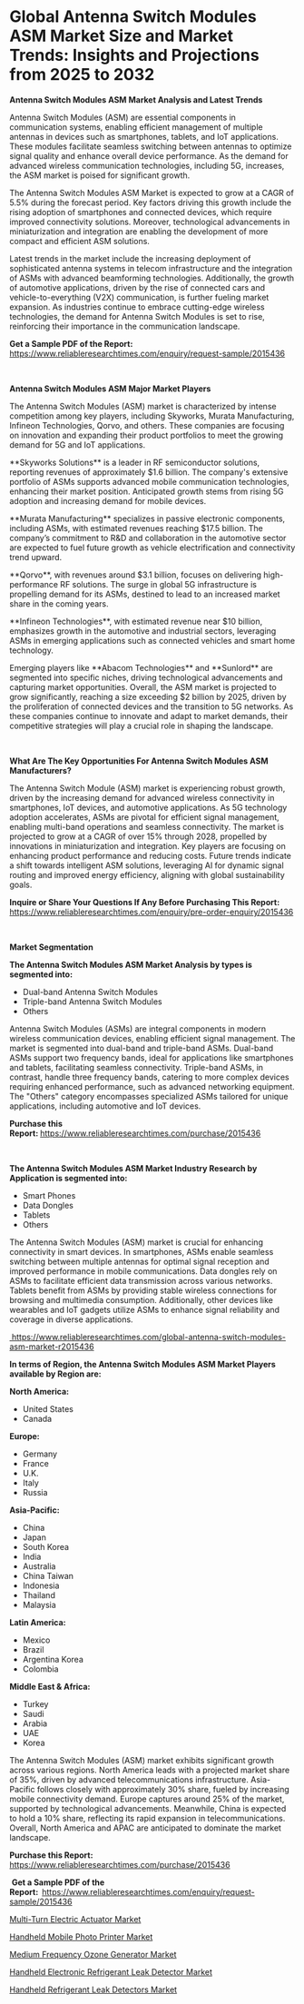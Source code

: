 <p><h1>Global Antenna Switch Modules ASM Market Size and Market Trends: Insights and Projections from 2025 to 2032</h1></p><p><strong>Antenna Switch Modules ASM Market Analysis and Latest Trends</strong></p>
<p><p>Antenna Switch Modules (ASM) are essential components in communication systems, enabling efficient management of multiple antennas in devices such as smartphones, tablets, and IoT applications. These modules facilitate seamless switching between antennas to optimize signal quality and enhance overall device performance. As the demand for advanced wireless communication technologies, including 5G, increases, the ASM market is poised for significant growth.</p><p>The Antenna Switch Modules ASM Market is expected to grow at a CAGR of 5.5% during the forecast period. Key factors driving this growth include the rising adoption of smartphones and connected devices, which require improved connectivity solutions. Moreover, technological advancements in miniaturization and integration are enabling the development of more compact and efficient ASM solutions.</p><p>Latest trends in the market include the increasing deployment of sophisticated antenna systems in telecom infrastructure and the integration of ASMs with advanced beamforming technologies. Additionally, the growth of automotive applications, driven by the rise of connected cars and vehicle-to-everything (V2X) communication, is further fueling market expansion. As industries continue to embrace cutting-edge wireless technologies, the demand for Antenna Switch Modules is set to rise, reinforcing their importance in the communication landscape.</p></p>
<p><strong>Get a Sample PDF of the Report:&nbsp;</strong> <a href="https://www.reliableresearchtimes.com/enquiry/request-sample/2015436?utm_campaign=3444&utm_medium=2&utm_source=Github&utm_content=ia&utm_term=29032025&utm_id=antenna-switch-modules-asm">https://www.reliableresearchtimes.com/enquiry/request-sample/2015436</a></p>
<p>&nbsp;</p>
<p><strong>Antenna Switch Modules ASM Major Market Players</strong></p>
<p><p>The Antenna Switch Modules (ASM) market is characterized by intense competition among key players, including Skyworks, Murata Manufacturing, Infineon Technologies, Qorvo, and others. These companies are focusing on innovation and expanding their product portfolios to meet the growing demand for 5G and IoT applications.</p><p>**Skyworks Solutions** is a leader in RF semiconductor solutions, reporting revenues of approximately $1.6 billion. The company's extensive portfolio of ASMs supports advanced mobile communication technologies, enhancing their market position. Anticipated growth stems from rising 5G adoption and increasing demand for mobile devices.</p><p>**Murata Manufacturing** specializes in passive electronic components, including ASMs, with estimated revenues reaching $17.5 billion. The company’s commitment to R&D and collaboration in the automotive sector are expected to fuel future growth as vehicle electrification and connectivity trend upward.</p><p>**Qorvo**, with revenues around $3.1 billion, focuses on delivering high-performance RF solutions. The surge in global 5G infrastructure is propelling demand for its ASMs, destined to lead to an increased market share in the coming years.</p><p>**Infineon Technologies**, with estimated revenue near $10 billion, emphasizes growth in the automotive and industrial sectors, leveraging ASMs in emerging applications such as connected vehicles and smart home technology.</p><p>Emerging players like **Abacom Technologies** and **Sunlord** are segmented into specific niches, driving technological advancements and capturing market opportunities. Overall, the ASM market is projected to grow significantly, reaching a size exceeding $2 billion by 2025, driven by the proliferation of connected devices and the transition to 5G networks. As these companies continue to innovate and adapt to market demands, their competitive strategies will play a crucial role in shaping the landscape.</p></p>
<p>&nbsp;</p>
<p><strong>What Are The Key Opportunities For Antenna Switch Modules ASM Manufacturers?</strong></p>
<p><p>The Antenna Switch Module (ASM) market is experiencing robust growth, driven by the increasing demand for advanced wireless connectivity in smartphones, IoT devices, and automotive applications. As 5G technology adoption accelerates, ASMs are pivotal for efficient signal management, enabling multi-band operations and seamless connectivity. The market is projected to grow at a CAGR of over 15% through 2028, propelled by innovations in miniaturization and integration. Key players are focusing on enhancing product performance and reducing costs. Future trends indicate a shift towards intelligent ASM solutions, leveraging AI for dynamic signal routing and improved energy efficiency, aligning with global sustainability goals.</p></p>
<p><strong>Inquire or Share Your Questions If Any Before Purchasing This Report:</strong> <a href="https://www.reliableresearchtimes.com/enquiry/pre-order-enquiry/2015436?utm_campaign=3444&utm_medium=2&utm_source=Github&utm_content=ia&utm_term=29032025&utm_id=antenna-switch-modules-asm">https://www.reliableresearchtimes.com/enquiry/pre-order-enquiry/2015436</a></p>
<p>&nbsp;</p>
<p><strong>Market Segmentation</strong></p>
<p><strong>The Antenna Switch Modules ASM Market Analysis by types is segmented into:</strong></p>
<p><ul><li>Dual-band Antenna Switch Modules</li><li>Triple-band Antenna Switch Modules</li><li>Others</li></ul></p>
<p><p>Antenna Switch Modules (ASMs) are integral components in modern wireless communication devices, enabling efficient signal management. The market is segmented into dual-band and triple-band ASMs. Dual-band ASMs support two frequency bands, ideal for applications like smartphones and tablets, facilitating seamless connectivity. Triple-band ASMs, in contrast, handle three frequency bands, catering to more complex devices requiring enhanced performance, such as advanced networking equipment. The "Others" category encompasses specialized ASMs tailored for unique applications, including automotive and IoT devices.</p></p>
<p><strong>Purchase this Report:&nbsp;</strong><a href="https://www.reliableresearchtimes.com/purchase/2015436?utm_campaign=3444&utm_medium=2&utm_source=Github&utm_content=ia&utm_term=29032025&utm_id=antenna-switch-modules-asm">https://www.reliableresearchtimes.com/purchase/2015436</a></p>
<p>&nbsp;</p>
<p><strong>The Antenna Switch Modules ASM Market Industry Research by Application is segmented into:</strong></p>
<p><ul><li>Smart Phones</li><li>Data Dongles</li><li>Tablets</li><li>Others</li></ul></p>
<p><p>The Antenna Switch Modules (ASM) market is crucial for enhancing connectivity in smart devices. In smartphones, ASMs enable seamless switching between multiple antennas for optimal signal reception and improved performance in mobile communications. Data dongles rely on ASMs to facilitate efficient data transmission across various networks. Tablets benefit from ASMs by providing stable wireless connections for browsing and multimedia consumption. Additionally, other devices like wearables and IoT gadgets utilize ASMs to enhance signal reliability and coverage in diverse applications.</p></p>
<p><a href="https://www.reliableresearchtimes.com/global-antenna-switch-modules-asm-market-r2015436?utm_campaign=3444&utm_medium=2&utm_source=Github&utm_content=ia&utm_term=29032025&utm_id=antenna-switch-modules-asm">&nbsp;https://www.reliableresearchtimes.com/global-antenna-switch-modules-asm-market-r2015436</a></p>
<p><strong>In terms of Region, the Antenna Switch Modules ASM Market Players available by Region are:</strong></p>
<p>
    <p> <strong> North America: </strong>
        <ul>
            <li>United States</li>
            <li>Canada</li>
        </ul>
        </p> 
    <p> <strong> Europe: </strong>
        <ul>
            <li>Germany</li>
            <li>France</li>
            <li>U.K.</li>
            <li>Italy</li>
            <li>Russia</li>
        </ul>
        </p> 
    <p> <strong> Asia-Pacific: </strong>
        <ul>
            <li>China</li>
            <li>Japan</li>
            <li>South Korea</li>
            <li>India</li>
            <li>Australia</li>
            <li>China Taiwan</li>
            <li>Indonesia</li>
            <li>Thailand</li>
            <li>Malaysia</li>
        </ul>
        </p> 
    <p> <strong> Latin America: </strong>
        <ul>
            <li>Mexico</li>
            <li>Brazil</li>
            <li>Argentina Korea</li>
            <li>Colombia</li>
        </ul>
        </p> 
    <p> <strong> Middle East & Africa: </strong>
        <ul>
            <li>Turkey</li>
            <li>Saudi</li>
            <li>Arabia</li>
            <li>UAE</li>
            <li>Korea</li>
        </ul>
    </p>
    </p>
<p><p>The Antenna Switch Modules (ASM) market exhibits significant growth across various regions. North America leads with a projected market share of 35%, driven by advanced telecommunications infrastructure. Asia-Pacific follows closely with approximately 30% share, fueled by increasing mobile connectivity demand. Europe captures around 25% of the market, supported by technological advancements. Meanwhile, China is expected to hold a 10% share, reflecting its rapid expansion in telecommunications. Overall, North America and APAC are anticipated to dominate the market landscape.</p></p>
<p><strong>Purchase this Report: </strong><a href="https://www.reliableresearchtimes.com/purchase/2015436?utm_campaign=3444&utm_medium=2&utm_source=Github&utm_content=ia&utm_term=29032025&utm_id=antenna-switch-modules-asm">https://www.reliableresearchtimes.com/purchase/2015436</a></p>
<p>&nbsp;<strong>Get a Sample PDF of the Report:&nbsp;&nbsp;</strong><a href="https://www.reliableresearchtimes.com/enquiry/request-sample/2015436?utm_campaign=3444&utm_medium=2&utm_source=Github&utm_content=ia&utm_term=29032025&utm_id=antenna-switch-modules-asm">https://www.reliableresearchtimes.com/enquiry/request-sample/2015436</a></p>
<p><strong></strong></p>
<p><p><a href="https://www.linkedin.com/pulse/from-2025-2032-industryrevenue-generation-current-cagr46as-cqanc?utm_campaign=3444&utm_medium=2&utm_source=Github&utm_content=ia&utm_term=29032025&utm_id=antenna-switch-modules-asm">Multi-Turn Electric Actuator Market</a></p><p><a href="https://www.linkedin.com/pulse/handheld-mobile-photo-printer-market-size-growth-type-application-dhj0c?utm_campaign=3444&utm_medium=2&utm_source=Github&utm_content=ia&utm_term=29032025&utm_id=antenna-switch-modules-asm">Handheld Mobile Photo Printer Market</a></p><p><a href="https://www.linkedin.com/pulse/medium-frequency-ozone-generator-market-projected-cagr-jjiyc?utm_campaign=3444&utm_medium=2&utm_source=Github&utm_content=ia&utm_term=29032025&utm_id=antenna-switch-modules-asm">Medium Frequency Ozone Generator Market</a></p><p><a href="https://www.linkedin.com/pulse/size-handheld-electronic-refrigerant-leak-detector-marketindustry-nbboc?utm_campaign=3444&utm_medium=2&utm_source=Github&utm_content=ia&utm_term=29032025&utm_id=antenna-switch-modules-asm">Handheld Electronic Refrigerant Leak Detector Market</a></p><p><a href="https://www.linkedin.com/pulse/growth-segmentation-93-cagr-forecast-handheld-refrigerant-leak-ff2uc?utm_campaign=3444&utm_medium=2&utm_source=Github&utm_content=ia&utm_term=29032025&utm_id=antenna-switch-modules-asm">Handheld Refrigerant Leak Detectors Market</a></p></p>